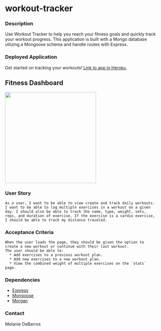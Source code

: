 # workout-tracker

### Description
Use Workout Tracker to help you reach your fitness goals and quickly track your workout progress. This application is built with a Mongo database utlizing a Mongoose schema and handle routes with Express.

### Deployed Application
Get started on tracking your workouts! [Link to app in Heroku](https://pacific-anchorage-71530.herokuapp.com/).

## Fitness Dashboard
<img src="public/assets/images/fitness_dashboard.png" width="300" height="300">

### User Story
```
As a user, I want to be able to view create and track daily workouts. I want to be able to log multiple exercises in a workout on a given day. I should also be able to track the name, type, weight, sets, reps, and duration of exercise. If the exercise is a cardio exercise, I should be able to track my distance traveled.
```

### Acceptance Criteria
```
When the user loads the page, they should be given the option to create a new workout or continue with their last workout.
The user should be able to:
  * Add exercises to a previous workout plan.
  * Add new exercises to a new workout plan.
  * View the combined weight of multiple exercises on the `stats` page.
```

### Dependencies 
* [Express](https://www.npmjs.com/package/express)
* [Mongoose](https://www.npmjs.com/package/mongoose)
* [Morgan](https://www.npmjs.com/package/morgan)


### Contact
Melanie DeBarros
